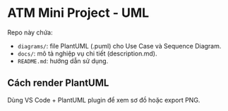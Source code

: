 # ATM Mini Project - UML
Repo này chứa:
- `diagrams/`: file PlantUML (.puml) cho Use Case và Sequence Diagram.
- `docs/`: mô tả nghiệp vụ chi tiết (description.md).
- `README.md`: hướng dẫn sử dụng.

## Cách render PlantUML
Dùng VS Code + PlantUML plugin để xem sơ đồ hoặc export PNG.
